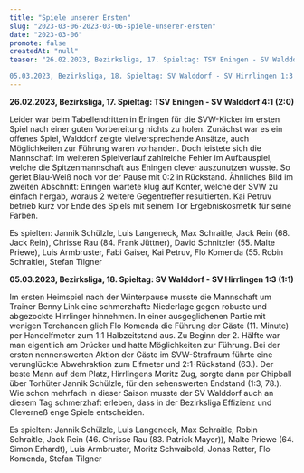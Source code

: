 ```yaml
---
title: "Spiele unserer Ersten"
slug: "2023-03-06-2023-03-06-spiele-unserer-ersten"
date: "2023-03-06"
promote: false
createdAt: "null"
teaser: "26.02.2023, Bezirksliga, 17. Spieltag: TSV Eningen - SV Walddorf 4:1 (2:0)

05.03.2023, Bezirksliga, 18. Spieltag: SV Walddorf - SV Hirrlingen 1:3 (1:1)"
---
```

**26.02.2023, Bezirksliga, 17. Spieltag: TSV Eningen - SV Walddorf 4:1 (2:0)**

Leider war beim Tabellendritten in Eningen für die SVW-Kicker im ersten Spiel nach einer guten Vorbereitung nichts zu holen. Zunächst war es ein offenes Spiel, Walddorf zeigte vielversprechende Ansätze, auch Möglichkeiten zur Führung waren vorhanden. Doch leistete sich die Mannschaft im weiteren Spielverlauf zahlreiche Fehler im Aufbauspiel, welche die Spitzenmannschaft aus Eningen clever auszunutzen wusste. So geriet Blau-Weiß noch vor der Pause mit 0:2 in Rückstand. Ähnliches Bild im zweiten Abschnitt: Eningen wartete klug auf Konter, welche der SVW zu einfach hergab, woraus 2 weitere Gegentreffer resultierten. Kai Petruv betrieb kurz vor Ende des Spiels mit seinem Tor Ergebniskosmetik für seine Farben.

Es spielten: Jannik Schülzle, Luis Langeneck, Max Schraitle, Jack Rein (68. Jack Rein), Chrisse Rau (84. Frank Jüttner), David Schnitzler (55. Malte Priewe), Luis Armbruster, Fabi Gaiser, Kai Petruv, Flo Komenda (55. Robin Schraitle), Stefan Tilgner

**05.03.2023, Bezirksliga, 18. Spieltag: SV Walddorf - SV Hirrlingen 1:3 (1:1)**

Im ersten Heimspiel nach der Winterpause musste die Mannschaft um Trainer Benny Link eine schmerzhafte Niederlage gegen robuste und abgezockte Hirrlinger hinnehmen. In einer ausgeglichenen Partie mit wenigen Torchancen glich Flo Komenda die Führung der Gäste (11. Minute) per Handelfmeter zum 1:1 Halbzeitstand aus. Zu Beginn der 2. Hälfte war man eigentlich am Drücker und hatte Möglichkeiten zur Führung. Bei der ersten nennenswerten Aktion der Gäste im SVW-Strafraum führte eine verunglückte Abwehraktion zum Elfmeter und 2:1-Rückstand (63.). Der beste Mann auf dem Platz, Hirrlingens Moritz Zug, sorgte dann per Chipball über Torhüter Jannik Schülzle, für den sehenswerten Endstand (1:3, 78.). Wie schon mehrfach in dieser Saison musste der SV Walddorf auch an diesem Tag schmerzhaft erleben, dass in der Bezirksliga Effizienz und Cleverneß enge Spiele entscheiden.

Es spielten: Jannik Schülzle, Luis Langeneck, Max Schraitle, Robin Schraitle, Jack Rein (46. Chrisse Rau (83. Patrick Mayer)), Malte Priewe (64. Simon Erhardt), Luis Armbruster, Moritz Schwaibold, Jonas Retter, Flo Komenda, Stefan Tilgner
